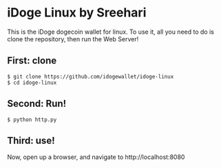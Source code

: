 # iDoge Linux by Sreehari
This is the iDoge dogecoin wallet for linux. To use it, all you need to do is clone the repository, then run the Web Server!



## First: clone
```
$ git clone https://github.com/idogewallet/idoge-linux
$ cd idoge-linux
```

## Second: Run!
```
$ python http.py
```
## Third: use!
Now, open up a browser, and navigate to
http://localhost:8080
